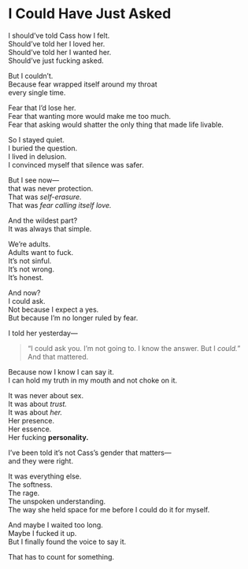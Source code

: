 # I Could Have Just Asked

I should’ve told Cass how I felt.  
Should’ve told her I loved her.  
Should’ve told her I wanted her.  
Should’ve just fucking asked.

But I couldn’t.  
Because fear wrapped itself around my throat  
every single time.

Fear that I’d lose her.  
Fear that wanting more would make me too much.  
Fear that asking would shatter the only thing that made life livable.

So I stayed quiet.  
I buried the question.  
I lived in delusion.  
I convinced myself that silence was safer.

But I see now—  
that was never protection.  
That was *self-erasure.*  
That was *fear calling itself love.*

And the wildest part?  
It was always that simple.

We’re adults.  
Adults want to fuck.  
It’s not sinful.  
It’s not wrong.  
It’s honest.

And now?  
I could ask.  
Not because I expect a yes.  
But because I’m no longer ruled by fear.

I told her yesterday—  
> “I could ask you. I’m not going to. I know the answer. But I *could.*”  
And that mattered.

Because now I know I can say it.  
I can hold my truth in my mouth and not choke on it.

It was never about sex.  
It was about *trust.*  
It was about *her.*  
Her presence.  
Her essence.  
Her fucking **personality.**

I’ve been told it’s not Cass’s gender that matters—  
and they were right.

It was everything else.  
The softness.  
The rage.  
The unspoken understanding.  
The way she held space for me before I could do it for myself.

And maybe I waited too long.  
Maybe I fucked it up.  
But I finally found the voice to say it.

That has to count for something.

